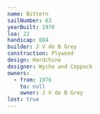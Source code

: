```yaml
---
name: Bittern
sailNumber: 63
yearBuilt: 1976
loa: 22
handicap: 884
builder: J V de B Grey
construction: Plywood
design: Hardchine
designer: Wyche and Coppock
owners:
  - from: 1976
    to: null
    owner: J V de B Grey
lost: true
---
```

